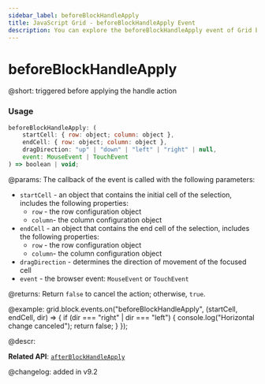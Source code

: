 ```yaml
---
sidebar_label: beforeBlockHandleApply
title: JavaScript Grid - beforeBlockHandleApply Event 
description: You can explore the beforeBlockHandleApply event of Grid block selection in the documentation of the DHTMLX JavaScript UI library. Browse developer guides and API reference, try out code examples and live demos, and download a free 30-day evaluation version of DHTMLX Suite.
---
```


# beforeBlockHandleApply

@short: triggered before applying the handle action

### Usage

~~~jsx
beforeBlockHandleApply: (
    startCell: { row: object; column: object },
    endCell: { row: object; column: object },
    dragDirection: "up" | "down" | "left" | "right" | null,
    event: MouseEvent | TouchEvent
) => boolean | void;
~~~

@params:
The callback of the event is called with the following parameters:

- `startCell` - an object that contains the initial cell of the selection, includes the following properties: 
    - `row` - the row configuration object 
    - `column`- the column configuration object 
- `endCell` - an object that contains the end cell of the selection, includes the following properties: 
    - `row` - the row configuration object 
    - `column`- the column configuration object 
- `dragDirection` - determines the direction of movement of the focused cell
- `event` - the browser event: `MouseEvent` or `TouchEvent`

@returns:
Return `false` to cancel the action; otherwise, `true`.

@example:
grid.block.events.on("beforeBlockHandleApply", (startCell, endCell, dir) => {
    if (dir === "right" | dir === "left") {
        console.log("Horizontal change canceled");
        return false;
    }
});

@descr:

**Related API**: [`afterBlockHandleApply`](grid/api/blockselection/afterblockhandleapply_event.md)

@changelog:
added in v9.2
